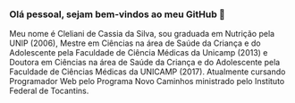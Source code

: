 ### Olá pessoal, sejam bem-vindos ao meu GitHub 👋

Meu nome é Cleliani de Cassia da Silva, sou graduada em Nutrição pela UNIP (2006), Mestre em Ciências na área de Saúde da Criança e do Adolescente pela Faculdade de Ciência Médicas da Unicamp (2013) e Doutora em Ciências na área de Saúde da Criança e do Adolescente pela Faculdade de Ciências Médicas da UNICAMP (2017). Atualmente cursando Programador Web pelo Programa Novo Caminhos ministrado pelo Instituto Federal de Tocantins.

<!--
**clelianidecdasilva/clelianidecdasilva** is a ✨ _special_ ✨ repository because its `README.md` (this file) appears on your GitHub profile.

Here are some ideas to get you started:

- 🔭 I’m currently working on ...
- 🌱 I’m currently learning ...
- 👯 I’m looking to collaborate on ...
- 🤔 I’m looking for help with ...
- 💬 Ask me about ...
- 📫 How to reach me: ...
- 😄 Pronouns: ...
- ⚡ Fun fact: ...
-->
